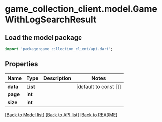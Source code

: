 # game_collection_client.model.GameWithLogSearchResult

## Load the model package
```dart
import 'package:game_collection_client/api.dart';
```

## Properties
Name | Type | Description | Notes
------------ | ------------- | ------------- | -------------
**data** | [**List<GameWithLogDTO>**](GameWithLogDTO.md) |  | [default to const []]
**page** | **int** |  | 
**size** | **int** |  | 

[[Back to Model list]](../README.md#documentation-for-models) [[Back to API list]](../README.md#documentation-for-api-endpoints) [[Back to README]](../README.md)


